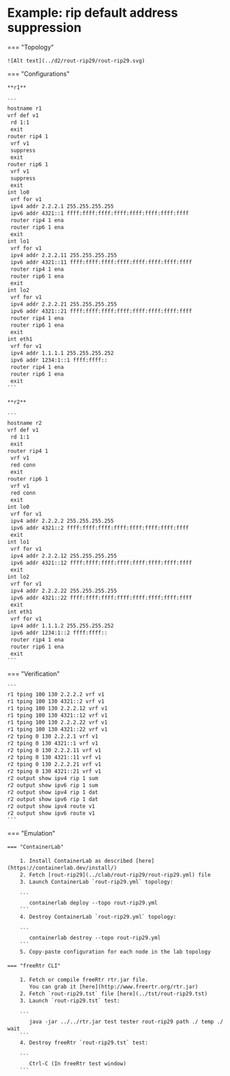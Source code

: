 # Example: rip default address suppression

=== "Topology"

    ![Alt text](../d2/rout-rip29/rout-rip29.svg)

=== "Configurations"

    **r1**

    ```
    hostname r1
    vrf def v1
     rd 1:1
     exit
    router rip4 1
     vrf v1
     suppress
     exit
    router rip6 1
     vrf v1
     suppress
     exit
    int lo0
     vrf for v1
     ipv4 addr 2.2.2.1 255.255.255.255
     ipv6 addr 4321::1 ffff:ffff:ffff:ffff:ffff:ffff:ffff:ffff
     router rip4 1 ena
     router rip6 1 ena
     exit
    int lo1
     vrf for v1
     ipv4 addr 2.2.2.11 255.255.255.255
     ipv6 addr 4321::11 ffff:ffff:ffff:ffff:ffff:ffff:ffff:ffff
     router rip4 1 ena
     router rip6 1 ena
     exit
    int lo2
     vrf for v1
     ipv4 addr 2.2.2.21 255.255.255.255
     ipv6 addr 4321::21 ffff:ffff:ffff:ffff:ffff:ffff:ffff:ffff
     router rip4 1 ena
     router rip6 1 ena
     exit
    int eth1
     vrf for v1
     ipv4 addr 1.1.1.1 255.255.255.252
     ipv6 addr 1234:1::1 ffff:ffff::
     router rip4 1 ena
     router rip6 1 ena
     exit
    ```

    **r2**

    ```
    hostname r2
    vrf def v1
     rd 1:1
     exit
    router rip4 1
     vrf v1
     red conn
     exit
    router rip6 1
     vrf v1
     red conn
     exit
    int lo0
     vrf for v1
     ipv4 addr 2.2.2.2 255.255.255.255
     ipv6 addr 4321::2 ffff:ffff:ffff:ffff:ffff:ffff:ffff:ffff
     exit
    int lo1
     vrf for v1
     ipv4 addr 2.2.2.12 255.255.255.255
     ipv6 addr 4321::12 ffff:ffff:ffff:ffff:ffff:ffff:ffff:ffff
     exit
    int lo2
     vrf for v1
     ipv4 addr 2.2.2.22 255.255.255.255
     ipv6 addr 4321::22 ffff:ffff:ffff:ffff:ffff:ffff:ffff:ffff
     exit
    int eth1
     vrf for v1
     ipv4 addr 1.1.1.2 255.255.255.252
     ipv6 addr 1234:1::2 ffff:ffff::
     router rip4 1 ena
     router rip6 1 ena
     exit
    ```

=== "Verification"

    ```
    r1 tping 100 130 2.2.2.2 vrf v1
    r1 tping 100 130 4321::2 vrf v1
    r1 tping 100 130 2.2.2.12 vrf v1
    r1 tping 100 130 4321::12 vrf v1
    r1 tping 100 130 2.2.2.22 vrf v1
    r1 tping 100 130 4321::22 vrf v1
    r2 tping 0 130 2.2.2.1 vrf v1
    r2 tping 0 130 4321::1 vrf v1
    r2 tping 0 130 2.2.2.11 vrf v1
    r2 tping 0 130 4321::11 vrf v1
    r2 tping 0 130 2.2.2.21 vrf v1
    r2 tping 0 130 4321::21 vrf v1
    r2 output show ipv4 rip 1 sum
    r2 output show ipv6 rip 1 sum
    r2 output show ipv4 rip 1 dat
    r2 output show ipv6 rip 1 dat
    r2 output show ipv4 route v1
    r2 output show ipv6 route v1
    ```

=== "Emulation"

    === "ContainerLab"

        1. Install ContainerLab as described [here](https://containerlab.dev/install/)  
        2. Fetch [rout-rip29](../clab/rout-rip29/rout-rip29.yml) file  
        3. Launch ContainerLab `rout-rip29.yml` topology:  

        ```
           containerlab deploy --topo rout-rip29.yml  
        ```
        4. Destroy ContainerLab `rout-rip29.yml` topology:  

        ```
           containerlab destroy --topo rout-rip29.yml  
        ```
        5. Copy-paste configuration for each node in the lab topology

    === "freeRtr CLI"

        1. Fetch or compile freeRtr rtr.jar file.  
           You can grab it [here](http://www.freertr.org/rtr.jar)  
        2. Fetch `rout-rip29.tst` file [here](../tst/rout-rip29.tst)  
        3. Launch `rout-rip29.tst` test:  

        ```
           java -jar ../../rtr.jar test tester rout-rip29 path ./ temp ./ wait
        ```
        4. Destroy freeRtr `rout-rip29.tst` test:  

        ```
           Ctrl-C (In freeRtr test window)
        ```

